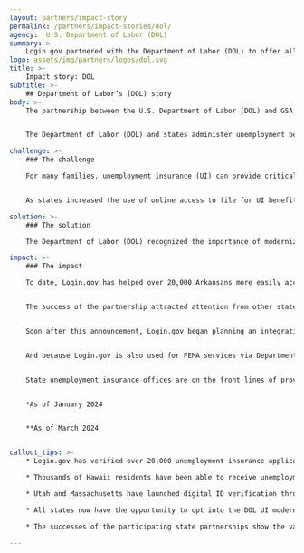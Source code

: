 ```yaml
---
layout: partners/impact-story
permalink: /partners/impact-stories/dol/
agency:  U.S. Department of Labor (DOL)
summary: >-
    Login.gov partnered with the Department of Labor (DOL) to offer all U.S. states the opportunity to use Login.gov to help improve access, decrease fraud, and increase security in the delivery of unemployment insurance benefits.
logo: assets/img/partners/logos/dol.svg
title: >-
    Impact story: DOL
subtitle: >-
    ## Department of Labor’s (DOL) story
body: >-
    The partnership between the U.S. Department of Labor (DOL) and GSA’s Login.gov equips state-level programs with the confidence that they are appropriately administering unemployment benefits.


    The Department of Labor (DOL) and states administer unemployment benefits through a federal-state partnership for citizens of those respective states. In order to maintain the integrity of these programs, states must provide an accessible path to claiming benefits and must ensure that beneficiaries can verify their identity. Login.gov partnered with the Department of Labor beginning in 2022, and now supports a growing number of their applications in addition to unemployment insurance.

challenge: >-
    ### The challenge

    For many families, unemployment insurance (UI) can provide critical financial support, helping to pay for groceries or utilities. The COVID-19 pandemic brought this into sharp focus, especially the need for unemployment benefit recipients to receive their benefits in a timely, accessible way. At that time, many state-level UI offices were closed, presenting an additional barrier to claimants.


    As states increased the use of online access to file for UI benefits, the delivery of benefits exposed the vulnerability of online filing systems to identify fraud. States needed tools to secure equitable access to benefits while providing sufficient security to verify identity.

solution: >-
    ### The solution

    The Department of Labor (DOL) recognized the importance of modernizing state unemployment insurance programs, and the critical role that identity verification played in doing it well. They worked with U.S. Digital Services (USDS) to develop a plan, bringing Login.gov into the fold because of its intuitive user experience and its data privacy principles. The DOL team had an ambitious plan, and Login.gov worked closely with them to quickly launch a pilot program in Arkansas in March 2022.

impact: >-
    ### The impact

    To date, Login.gov has helped over 20,000 Arkansans more easily access their unemployment benefits.* The pilot was a success, with DOL accelerating the decision to make Login.gov an ongoing offering for Arkansas UI applicants.


    The success of the partnership attracted attention from other states who were also working to modernize their unemployment insurance processes, and in June of 2023, DOL announced plans to offer Login.gov as a digital identity option to these interested states. 


    Soon after this announcement, Login.gov began planning an integration with the Department of Labor and the State of Hawaii. When the tragic wildfires hit Maui, we accelerated our rollout in order to help folks who would be turning to that service to help them recover. Thousands of Hawaii residents were able to quickly get what they needed in the midst of a crisis, while also having the peace of mind knowing that Login.gov’s security and anti-fraud controls were protecting them.


    And because Login.gov is also used for FEMA services via Department of Homeland Security, and disaster assistance loans via Small Business Association, residents of Hawaii could use a single Login.gov account to simplify their interactions with Government services when it mattered most.


    State unemployment insurance offices are on the front lines of providing critical services, and the success of this partnership with the Department of Labor highlights the importance of digital identity solutions in supporting this important work. Utah and Massachusetts have joined Arkansas and Hawaii in offering UI identity verification through Login.gov. To date, more than 112,000 digital claimants have been served.**  GSA looks forward to continued work with the Department of Labor to support more states and their residents.


    *As of January 2024


    **As of March 2024


callout_tips: >-
    * Login.gov has verified over 20,000 unemployment insurance applicants from Arkansas since March 2022

    * Thousands of Hawaii residents have been able to receive unemployment benefits to help them recover from the tragic wildfires in summer 2023

    * Utah and Massachusetts have launched digital ID verification through the DOL-Login.gov partnership

    * All states now have the opportunity to opt into the DOL UI modernization program that leverages Login.gov

    * The successes of the participating state partnerships show the value of Login.gov as a critical piece of national infrastructure

---
```

